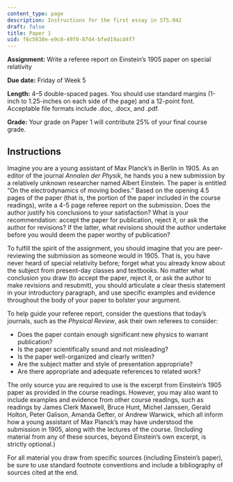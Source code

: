 ```yaml
---
content_type: page
description: Instructions for the first essay in STS.042
draft: false
title: Paper 1
uid: f6c5638e-e9c8-49f0-87d4-bfed19acd4f7
---
```

**Assignment:** Write a referee report on Einstein’s 1905 paper on special relativity

**Due date:** Friday of Week 5

**Length:** 4–5 double-spaced pages. You should use standard margins (1-inch to 1.25-inches on each side of the page) and a 12-point font. Acceptable file formats include .doc, .docx, and .pdf.

**Grade:** Your grade on Paper 1 will contribute 25% of your final course grade.

## Instructions

Imagine you are a young assistant of Max Planck’s in Berlin in 1905. As an editor of the journal *Annalen der Physik*, he hands you a new submission by a relatively unknown researcher named Albert Einstein. The paper is entitled “On the electrodynamics of moving bodies.” Based on the opening 4.5 pages of the paper (that is, the portion of the paper included in the course readings), write a 4-5 page referee report on the submission. Does the author justify his conclusions to your satisfaction? What is your recommendation: accept the paper for publication, reject it, or ask the author for revisions? If the latter, what revisions should the author undertake before you would deem the paper worthy of publication?

To fulfill the spirit of the assignment, you should imagine that you are peer-reviewing the submission as someone would in 1905. That is, you have never heard of special relativity before; forget what you already know about the subject from present-day classes and textbooks. No matter what conclusion you draw (to accept the paper, reject it, or ask the author to make revisions and resubmit), you should articulate a clear thesis statement in your introductory paragraph, and use specific examples and evidence throughout the body of your paper to bolster your argument. 

To help guide your referee report, consider the questions that today’s journals, such as the *Physical Review*, ask their own referees to consider:

- Does the paper contain enough significant new physics to warrant publication?
- Is the paper scientifically sound and not misleading?
- Is the paper well-organized and clearly written?
- Are the subject matter and style of presentation appropriate?
- Are there appropriate and adequate references to related work?

The only source you are required to use is the excerpt from Einstein’s 1905 paper as provided in the course readings. However, you may also want to include examples and evidence from other course readings, such as readings by James Clerk Maxwell, Bruce Hunt, Michel Janssen, Gerald Holton, Peter Galison, Amanda Gefter, or Andrew Warwick, which all inform how a young assistant of Max Planck’s may have understood the submission in 1905, along with the lectures of the course. (Including material from any of these sources, beyond Einstein’s own excerpt, is strictly optional.)

For all material you draw from specific sources (including Einstein’s paper), be sure to use standard footnote conventions and include a bibliography of sources cited at the end.